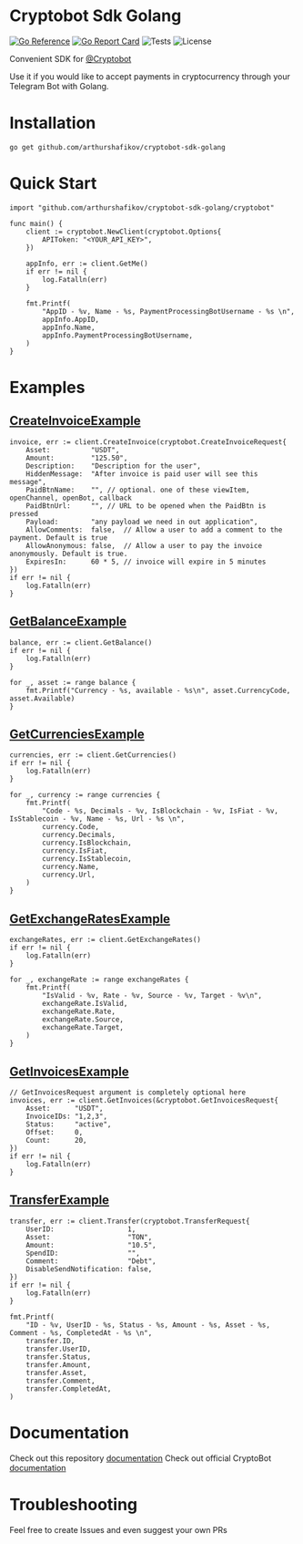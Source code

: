 # Cryptobot Sdk Golang

[![Go Reference](https://pkg.go.dev/badge/github.com/arthurshafikov/cryptobot-sdk-golang.svg)](https://pkg.go.dev/github.com/arthurshafikov/cryptobot-sdk-golang)
[![Go Report Card](https://goreportcard.com/badge/github.com/arthurshafikov/cryptobot-sdk-golang)](https://goreportcard.com/report/github.com/arthurshafikov/cryptobot-sdk-golang)
![Tests](https://github.com/arthurshafikov/cryptobot-sdk-golang/actions/workflows/tests.yml/badge.svg)
![License](https://img.shields.io/github/license/arthurshafikov/cryptobot-sdk-golang)

Convenient SDK for [@Cryptobot](https://t.me/CryptoBot)

Use it if you would like to accept payments in cryptocurrency through your Telegram Bot with Golang.

# Installation

```
go get github.com/arthurshafikov/cryptobot-sdk-golang
```


# Quick Start

```golang
import "github.com/arthurshafikov/cryptobot-sdk-golang/cryptobot"

func main() {
	client := cryptobot.NewClient(cryptobot.Options{
		APIToken: "<YOUR_API_KEY>",
	})

	appInfo, err := client.GetMe()
	if err != nil {
		log.Fatalln(err)
	}

	fmt.Printf(
		"AppID - %v, Name - %s, PaymentProcessingBotUsername - %s \n",
		appInfo.AppID,
		appInfo.Name,
		appInfo.PaymentProcessingBotUsername,
	)
}
```

# Examples

## [CreateInvoiceExample](examples/create_invoice.go)

```golang
invoice, err := client.CreateInvoice(cryptobot.CreateInvoiceRequest{
    Asset:          "USDT",
    Amount:         "125.50",
    Description:    "Description for the user",
    HiddenMessage:  "After invoice is paid user will see this message",
    PaidBtnName:    "", // optional. one of these viewItem, openChannel, openBot, callback
    PaidBtnUrl:     "", // URL to be opened when the PaidBtn is pressed
    Payload:        "any payload we need in out application",
    AllowComments:  false,  // Allow a user to add a comment to the payment. Default is true
    AllowAnonymous: false,  // Allow a user to pay the invoice anonymously. Default is true.
    ExpiresIn:      60 * 5, // invoice will expire in 5 minutes
})
if err != nil {
    log.Fatalln(err)
}
```

## [GetBalanceExample](examples/get_balance.go)

```golang
balance, err := client.GetBalance()
if err != nil {
    log.Fatalln(err)
}

for _, asset := range balance {
    fmt.Printf("Currency - %s, available - %s\n", asset.CurrencyCode, asset.Available)
}
```

## [GetCurrenciesExample](examples/get_currencies.go)

```golang
currencies, err := client.GetCurrencies()
if err != nil {
    log.Fatalln(err)
}

for _, currency := range currencies {
    fmt.Printf(
        "Code - %s, Decimals - %v, IsBlockchain - %v, IsFiat - %v, IsStablecoin - %v, Name - %s, Url - %s \n",
        currency.Code,
        currency.Decimals,
        currency.IsBlockchain,
        currency.IsFiat,
        currency.IsStablecoin,
        currency.Name,
        currency.Url,
    )
}
```

## [GetExchangeRatesExample](examples/get_exchange_rates.go)

```golang
exchangeRates, err := client.GetExchangeRates()
if err != nil {
    log.Fatalln(err)
}

for _, exchangeRate := range exchangeRates {
    fmt.Printf(
        "IsValid - %v, Rate - %v, Source - %v, Target - %v\n",
        exchangeRate.IsValid,
        exchangeRate.Rate,
        exchangeRate.Source,
        exchangeRate.Target,
    )
}
```

## [GetInvoicesExample](examples/get_invoices.go)

```golang
// GetInvoicesRequest argument is completely optional here
invoices, err := client.GetInvoices(&cryptobot.GetInvoicesRequest{
    Asset:      "USDT",
    InvoiceIDs: "1,2,3",
    Status:     "active",
    Offset:     0,
    Count:      20,
})
if err != nil {
    log.Fatalln(err)
}
```

## [TransferExample](examples/transfer.go) 

```golang
transfer, err := client.Transfer(cryptobot.TransferRequest{
    UserID:                  1,
    Asset:                   "TON",
    Amount:                  "10.5",
    SpendID:                 "",
    Comment:                 "Debt",
    DisableSendNotification: false,
})
if err != nil {
    log.Fatalln(err)
}

fmt.Printf(
    "ID - %v, UserID - %s, Status - %s, Amount - %s, Asset - %s, Comment - %s, CompletedAt - %s \n",
    transfer.ID,
    transfer.UserID,
    transfer.Status,
    transfer.Amount,
    transfer.Asset,
    transfer.Comment,
    transfer.CompletedAt,
)
```

# Documentation

Check out this repository [documentation](https://pkg.go.dev/github.com/arthurshafikov/cryptobot-sdk-golang/cryptobot)
Check out official CryptoBot [documentation](https://help.crypt.bot/crypto-pay-api)

# Troubleshooting

Feel free to create Issues and even suggest your own PRs
